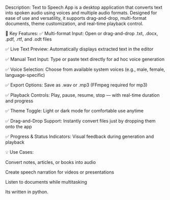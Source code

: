 Description:
Text to Speech App is a desktop application that converts text into spoken audio using voices and multiple audio formats. Designed for ease of use and versatility, it supports drag-and-drop, multi-format documents, theme customization, and real-time playback control.

🔑 Key Features:
✅ Multi-format Input: Open or drag-and-drop .txt, .docx, .pdf, .rtf, and .odt files

✅ Live Text Preview: Automatically displays extracted text in the editor

✅ Manual Text Input: Type or paste text directly for ad hoc voice generation

✅ Voice Selection: Choose from available system voices (e.g., male, female, language-specific)

✅ Export Options: Save as .wav or .mp3 (FFmpeg required for mp3)

✅ Playback Controls: Play, pause, resume, stop — with real-time duration and progress

✅ Theme Toggle: Light or dark mode for comfortable use anytime

✅ Drag-and-Drop Support: Instantly convert files just by dropping them onto the app

✅ Progress & Status Indicators: Visual feedback during generation and playback

💡 Use Cases:

  Convert notes, articles, or books into audio

  Create speech narration for videos or presentations

  Listen to documents while multitasking

Its written in python.
